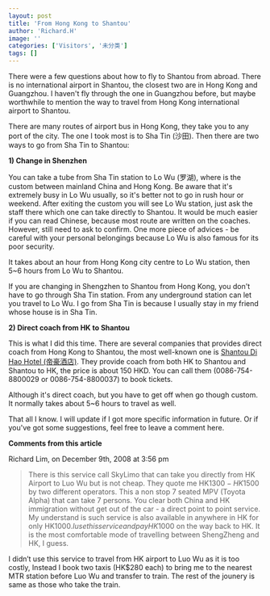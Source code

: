 ```yaml
---
layout: post
title: 'From Hong Kong to Shantou'
author: 'Richard.H'
image: ''
categories: ['Visitors', '未分类']
tags: []
---
```


There were a few questions about how to fly to Shantou from abroad. There is no international airport in Shantou, the closest two are in Hong Kong and Guangzhou. I haven't fly through the one in Guangzhou before, but maybe worthwhile to mention the way to travel from Hong Kong international airport to Shantou.

There are many routes of airport bus in Hong Kong, they take you to any port of the city. The one I took most is to Sha Tin (沙田). Then there are two ways to go from Sha Tin to Shantou:

**1) Change in Shenzhen**

You can take a tube from Sha Tin station to Lo Wu (罗湖), where is the custom between mainland China and Hong Kong. Be aware that it's extremely busy in Lo Wu usually, so it's better not to go in rush hour or weekend. After exiting the custom you will see Lo Wu station, just ask the staff there which one can take directly to Shantou. It would be much easier if you can read Chinese, because most route are written on the coaches. However, still need to ask to confirm. One more piece of advices - be careful with your personal belongings because Lo Wu is also famous for its poor security.

It takes about an hour from Hong Kong city centre to Lo Wu station, then 5~6 hours from Lo Wu to Shantou.

If you are changing in Shengzhen to Shantou from Hong Kong, you don't have to go through Sha Tin station. From any underground station can let you travel to Lo Wu. I go from Sha Tin is because I usually stay in my friend whose house is in Sha Tin.

**2) Direct coach from HK to Shantou**

This is what I did this time. There are several companies that provides direct coach from Hong Kong to Shantou, the most well-known one is [Shantou Di Hao Hotel (帝豪酒店)](http://www.regencyhotelshantou.com/). They provide coach from both HK to Shantou and Shantou to HK, the price is about 150 HKD. You can call them (0086-754-8800029 or 0086-754-8800037) to book tickets. 

Although it's direct coach, but you have to get off when go though custom. It normally takes about 5~6 hours to travel as well.

That all I know. I will update if I got more specific information in future. Or if you've got some suggestions, feel free to leave a comment here.

**Comments from this article**

Richard Lim, on December 9th, 2008 at 3:56 pm 



> There is this service call SkyLimo that can take you directly from HK Airport to Luo Wu but is not cheap. They quote me HK$1300 - HK$1500 by two different operators. This a non stop 7 seated MPV (Toyota Alpha) that can take 7 persons. You clear both China and HK immigration without get out of the car - a direct point to point service. My understand is such service is also available in anywhere in HK for only HK$1000. I use this service and pay HK$1000 on the way back to HK. It is the most comfortable mode of travelling between ShengZheng and HK, I guess.

I didn’t use this service to travel from HK airport to Luo Wu as it is too costly, Instead I book two taxis (HK$280 each) to bring me to the nearest MTR station before Luo Wu and transfer to train. The rest of the jounery is same as those who take the train.



